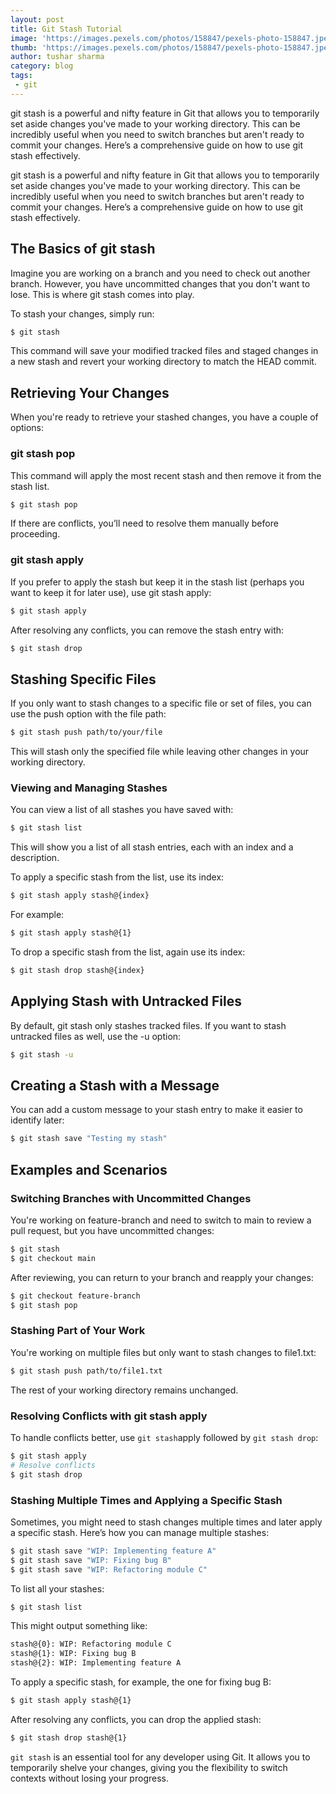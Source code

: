 ```yaml
---
layout: post
title: Git Stash Tutorial
image: 'https://images.pexels.com/photos/158847/pexels-photo-158847.jpeg?w=800'
thumb: 'https://images.pexels.com/photos/158847/pexels-photo-158847.jpeg?w=800'
author: tushar sharma
category: blog
tags:
 - git
---
```


git stash is a powerful and nifty feature in Git that allows you to temporarily set aside changes you've made to your working directory. This can be incredibly useful when you need to switch branches but aren't ready to commit your changes. Here’s a comprehensive guide on how to use git stash effectively.<!-- truncate_here -->

git stash is a powerful and nifty feature in Git that allows you to temporarily set aside changes you've made to your working directory. This can be incredibly useful when you need to switch branches but aren't ready to commit your changes. Here’s a comprehensive guide on how to use git stash effectively.

## The Basics of git stash

Imagine you are working on a branch and you need to check out another branch. However, you have uncommitted changes that you don't want to lose. This is where git stash comes into play.

To stash your changes, simply run:


```bash
$ git stash
```

This command will save your modified tracked files and staged changes in a new stash and revert your working directory to match the HEAD commit.


## Retrieving Your Changes

When you're ready to retrieve your stashed changes, you have a couple of options:


### git stash pop

This command will apply the most recent stash and then remove it from the stash list.


```bash
$ git stash pop
```

If there are conflicts, you’ll need to resolve them manually before proceeding.

### git stash apply

If you prefer to apply the stash but keep it in the stash list (perhaps you want to keep it for later use), use git stash apply:

```bash
$ git stash apply
```

After resolving any conflicts, you can remove the stash entry with:

```bash
$ git stash drop
```

## Stashing Specific Files

If you only want to stash changes to a specific file or set of files, you can use the push option with the file path:

```bash
$ git stash push path/to/your/file
```

This will stash only the specified file while leaving other changes in your working directory.

### Viewing and Managing Stashes

You can view a list of all stashes you have saved with:

```bash
$ git stash list
```

This will show you a list of all stash entries, each with an index and a description.

To apply a specific stash from the list, use its index:

```bash
$ git stash apply stash@{index}
```

For example:

```bash
$ git stash apply stash@{1}
```

To drop a specific stash from the list, again use its index:

```bash
$ git stash drop stash@{index}
```

## Applying Stash with Untracked Files

By default, git stash only stashes tracked files. If you want to stash untracked files as well, use the -u option:

```bash
$ git stash -u
```

## Creating a Stash with a Message

You can add a custom message to your stash entry to make it easier to identify later:

```bash
$ git stash save "Testing my stash"
```

## Examples and Scenarios

### Switching Branches with Uncommitted Changes


You're working on feature-branch and need to switch to main to review a pull request, but you have uncommitted changes:

```bash
$ git stash
$ git checkout main
```

After reviewing, you can return to your branch and reapply your changes:

```bash
$ git checkout feature-branch
$ git stash pop
```

### Stashing Part of Your Work

You're working on multiple files but only want to stash changes to file1.txt:

```bash
$ git stash push path/to/file1.txt
```

The rest of your working directory remains unchanged.

### Resolving Conflicts with git stash apply

To handle conflicts better, use `git stash`apply followed by `git stash drop`:

```bash
$ git stash apply
# Resolve conflicts
$ git stash drop

```

### Stashing Multiple Times and Applying a Specific Stash

Sometimes, you might need to stash changes multiple times and later apply a specific stash. Here’s how you can manage multiple stashes:

```bash
$ git stash save "WIP: Implementing feature A"
$ git stash save "WIP: Fixing bug B"
$ git stash save "WIP: Refactoring module C"
```

To list all your stashes:

```bash
$ git stash list
```

This might output something like:


```bash
stash@{0}: WIP: Refactoring module C
stash@{1}: WIP: Fixing bug B
stash@{2}: WIP: Implementing feature A
```

To apply a specific stash, for example, the one for fixing bug B:


```bash
$ git stash apply stash@{1}
```

After resolving any conflicts, you can drop the applied stash:

```bash
$ git stash drop stash@{1}
```

`git stash` is an essential tool for any developer using Git. It allows you to temporarily shelve your changes, giving you the flexibility to switch contexts without losing your progress.
